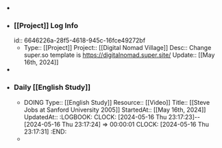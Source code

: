 -
- ### [[Project]] Log Info
  id:: 6646226a-28f5-4618-945c-16fce49272bf
	- Type:: [[Project]] 
	  Project:: [[Digital Nomad Village]]
	  Desc:: Change super.so template is https://digitalnomad.super.site/ 
	  Update:: [[May 16th, 2024]]
-
- ### Daily [[English Study]]
	- DOING Type:: [[English Study]]
	  Resource:: [[Video]]
	  Title:: [[Steve Jobs at Sanford University 2005]]
	  StartedAt:: [[May 16th, 2024]]
	  UpdatedAt:: 
	  :LOGBOOK:
	  CLOCK: [2024-05-16 Thu 23:17:23]--[2024-05-16 Thu 23:17:24] =>  00:00:01
	  CLOCK: [2024-05-16 Thu 23:17:31]
	  :END:
	-